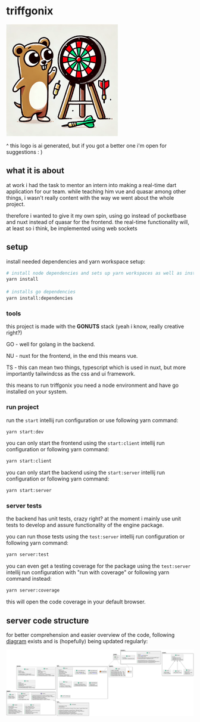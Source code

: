 # triffgonix

<img alt="ai image" height="300px" src="assets/triffgonix_logo_ai.png" width="300px"/>

^ this logo is ai generated, but if you got a better one i'm open for suggestions : )

## what it is about

at work i had the task to mentor an intern into making a real-time dart application for our team.
while teaching him vue and quasar among other things, i wasn't really content with the way we went about the whole project.

therefore i wanted to give it my own spin, using go instead of pocketbase and nuxt instead of quasar for the frontend.
the real-time functionality will, at least so i think, be implemented using web sockets

## setup

install needed dependencies and yarn workspace setup:

```bash
# install node dependencies and sets up yarn workspaces as well as installing yarn package manager
yarn install

# installs go dependencies
yarn install:dependencies
```

### tools

this project is made with the **GONUTS** stack (yeah i know, really creative right?)

GO - well for golang in the backend.

NU - nuxt for the frontend, in the end this means vue.

TS - this can mean two things, typescript which is used in nuxt, but more importantly tailwindcss as the css and ui framework.

this means to run triffgonix you need a node environment and have go installed on your system.

### run project

run the `start` intellij run configuration or use following yarn command:

```bash
yarn start:dev
```

you can only start the frontend using the `start:client` intellij run configuration or following yarn command:
```bash
yarn start:client
```

you can only start the backend using the `start:server` intellij run configuration or following yarn command:
```bash
yarn start:server
```

### server tests

the backend has unit tests, crazy right? at the moment i mainly use unit tests to develop and assure functionality of the engine package.

you can run those tests using the `test:server` intellij run configuration or following yarn command:

```bash
yarn server:test
```

you can even get a testing coverage for the package using the `test:server` intellij run configuration with "run with coverage" or following yarn command instead:

```bash
yarn server:coverage
```

this will open the code coverage in your default browser.


## server code structure

for better comprehension and easier overview of the code, following [diagram](assets/diagram.puml) exists and is (hopefully) being updated regularly:

<img alt="server uml diagram" src="assets/server-diagram.png" />

